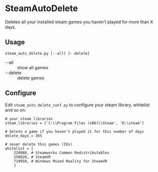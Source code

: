 # SteamAutoDelete

Deletes all your installed steam games you haven't played for more than X days.

## Usage
`steam_auto_delete.py [--all] [--delete]`
<dl>
<dt>--all</dt><dd>show all games</dd>
<dt>--delete</dt><dd>delete games</dd>
</dl>

## Configure
Edit `steam_auto_delete_conf.py` to configure your steam library, whitelist and so on:

```
# your steam libraries
steam_libraries = ['C:\\Program Files (x86)\\Steam', 'D:\steam']

# delete a game if you haven't played it for this number of days
delete_days = 365

# never delete this games (IDs)
whitelist = [
    228980, # Steamworks Common Redistributables
    250820, # SteamVR
    719950, # Windows Mixed Reality for SteamVR
    ]
```
